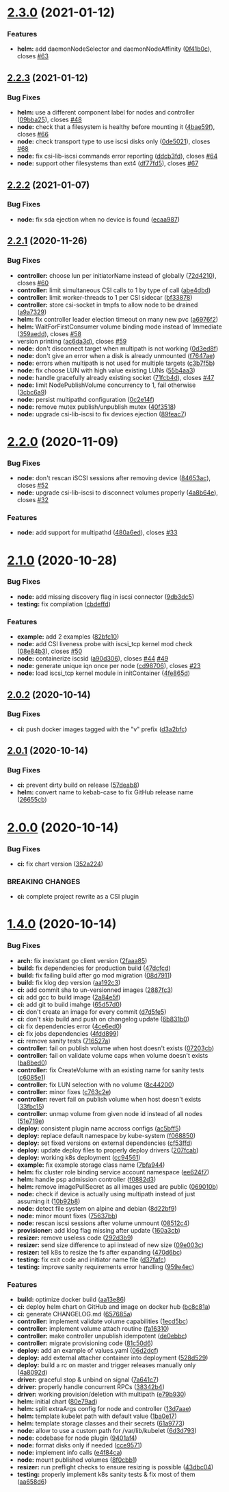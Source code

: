 # [2.3.0](https://gitlab.enix.io/products/stx/dothill-provisioner/compare/v2.2.3...v2.3.0) (2021-01-12)


### Features

* **helm:** add daemonNodeSelector and daemonNodeAffinity ([0f41b0c](https://gitlab.enix.io/products/stx/dothill-provisioner/commit/0f41b0cdebfe9116160bb93f59a09a2f7c4c1357)), closes [#63](https://gitlab.enix.io/products/stx/dothill-provisioner/issues/63)

## [2.2.3](https://gitlab.enix.io/products/stx/dothill-provisioner/compare/v2.2.2...v2.2.3) (2021-01-12)


### Bug Fixes

* **helm:** use a different component label for nodes and controller ([09bba25](https://gitlab.enix.io/products/stx/dothill-provisioner/commit/09bba25422b1d97121168de6f5837b60f554bc38)), closes [#48](https://gitlab.enix.io/products/stx/dothill-provisioner/issues/48)
* **node:** check that a filesystem is healthy before mounting it ([4bae59f](https://gitlab.enix.io/products/stx/dothill-provisioner/commit/4bae59f2074786522cab36022720041cc2eadc31)), closes [#66](https://gitlab.enix.io/products/stx/dothill-provisioner/issues/66)
* **node:** check transport type to use iscsi disks only ([0de5021](https://gitlab.enix.io/products/stx/dothill-provisioner/commit/0de502138dbe2dd4c060c9cb90a5fff1c13d4556)), closes [#68](https://gitlab.enix.io/products/stx/dothill-provisioner/issues/68)
* **node:** fix csi-lib-iscsi commands error reporting ([ddcb3fd](https://gitlab.enix.io/products/stx/dothill-provisioner/commit/ddcb3fd22345cfcb59f528d8eca6366526f227ba)), closes [#64](https://gitlab.enix.io/products/stx/dothill-provisioner/issues/64)
* **node:** support other filesystems than ext4 ([df77fd5](https://gitlab.enix.io/products/stx/dothill-provisioner/commit/df77fd5bf21cb1d8ba4b935d730b5f58ea96ad79)), closes [#67](https://gitlab.enix.io/products/stx/dothill-provisioner/issues/67)

## [2.2.2](https://gitlab.enix.io/products/stx/dothill-provisioner/compare/v2.2.1...v2.2.2) (2021-01-07)


### Bug Fixes

* **node:** fix sda ejection when no device is found ([ecaa987](https://gitlab.enix.io/products/stx/dothill-provisioner/commit/ecaa987960c7d53da8f7e46410e90795f57cf362))

## [2.2.1](https://gitlab.enix.io/products/stx/dothill-provisioner/compare/v2.2.0...v2.2.1) (2020-11-26)


### Bug Fixes

* **controller:** choose lun per initiatorName instead of globally ([72d4210](https://gitlab.enix.io/products/stx/dothill-provisioner/commit/72d4210a334ffb4ccd50da4be95353ccc2d9068b)), closes [#60](https://gitlab.enix.io/products/stx/dothill-provisioner/issues/60)
* **controller:** limit simultaneous CSI calls to 1 by type of call ([abe4dbd](https://gitlab.enix.io/products/stx/dothill-provisioner/commit/abe4dbd723131107e7874292a658845539993bf5))
* **controller:** limit worker-threads to 1 per CSI sidecar ([bf33878](https://gitlab.enix.io/products/stx/dothill-provisioner/commit/bf33878712f8d1624987ba164aad4edbbe616217))
* **controller:** store csi-socket in tmpfs to allow node to be drained ([a9a7329](https://gitlab.enix.io/products/stx/dothill-provisioner/commit/a9a7329f0e5fca4352bd056bc32e36de501eebd1))
* **helm:** fix controller leader election timeout on many new pvc ([a6976f2](https://gitlab.enix.io/products/stx/dothill-provisioner/commit/a6976f2907a02036b8d3ac237de30b214e7dccf8))
* **helm:** WaitForFirstConsumer volume binding mode instead of Immediate ([359aedd](https://gitlab.enix.io/products/stx/dothill-provisioner/commit/359aeddaa33468aec0771d8efbeef8acbe7dfa8d)), closes [#58](https://gitlab.enix.io/products/stx/dothill-provisioner/issues/58)
* version printing ([ac6da3d](https://gitlab.enix.io/products/stx/dothill-provisioner/commit/ac6da3d50f2aada01edeef3ca040b02885a21f22)), closes [#59](https://gitlab.enix.io/products/stx/dothill-provisioner/issues/59)
* **node:** don't disconnect target when multipath is not working ([0d3ed8f](https://gitlab.enix.io/products/stx/dothill-provisioner/commit/0d3ed8f79b3a4b1902167d9a4f8793ee25b604e0))
* **node:** don't give an error when a disk is already unmounted ([f7647ae](https://gitlab.enix.io/products/stx/dothill-provisioner/commit/f7647aec557bfe02a2b8a4b23ae4cfcf9b300cbf))
* **node:** errors when multipath is not used for multiple targets ([c3b7f5b](https://gitlab.enix.io/products/stx/dothill-provisioner/commit/c3b7f5ba2c0d7c7d61272bb8cb60d9d16a19ae6b))
* **node:** fix choose LUN with high value existing LUNs ([55b4aa3](https://gitlab.enix.io/products/stx/dothill-provisioner/commit/55b4aa3159d5ee9502d564ce061d942b44da52f6))
* **node:** handle gracefully already existing socket ([71fcb4d](https://gitlab.enix.io/products/stx/dothill-provisioner/commit/71fcb4d36119a68387e71f7ce84be511796c13ee)), closes [#47](https://gitlab.enix.io/products/stx/dothill-provisioner/issues/47)
* **node:** limit NodePublishVolume concurrency to 1, fail otherwise ([3cbc6a9](https://gitlab.enix.io/products/stx/dothill-provisioner/commit/3cbc6a9e91d05aa71e98bb80f564830c4137cdf5))
* **node:** persist multipathd configuration ([0c2e14f](https://gitlab.enix.io/products/stx/dothill-provisioner/commit/0c2e14fa54d6fe18890b977ef4a456bb29c86981))
* **node:** remove mutex publish/unpublish mutex ([40f3518](https://gitlab.enix.io/products/stx/dothill-provisioner/commit/40f3518ebee2892180751b93790ee66a72573024))
* **node:** upgrade csi-lib-iscsi to fix devices ejection ([89feac7](https://gitlab.enix.io/products/stx/dothill-provisioner/commit/89feac7f7039e4541a0bd2543a2a41a91b3c1c93))

# [2.2.0](https://gitlab.enix.io/products/stx/dothill-provisioner/compare/v2.1.0...v2.2.0) (2020-11-09)


### Bug Fixes

* **node:** don't rescan iSCSI sessions after removing device ([84653ac](https://gitlab.enix.io/products/stx/dothill-provisioner/commit/84653ac8746a59af046910e7f63ca1881b9c20df)), closes [#52](https://gitlab.enix.io/products/stx/dothill-provisioner/issues/52)
* **node:** upgrade csi-lib-iscsi to disconnect volumes properly ([4a8b64e](https://gitlab.enix.io/products/stx/dothill-provisioner/commit/4a8b64ea4e977e21372c49c56a37a42c854639d9)), closes [#32](https://gitlab.enix.io/products/stx/dothill-provisioner/issues/32)


### Features

* **node:** add support for multipathd ([480a6ed](https://gitlab.enix.io/products/stx/dothill-provisioner/commit/480a6ed54b8afacf82f5ac4c9d2419e5701454a2)), closes [#33](https://gitlab.enix.io/products/stx/dothill-provisioner/issues/33)

# [2.1.0](https://gitlab.enix.io/products/stx/dothill-provisioner/compare/v2.0.2...v2.1.0) (2020-10-28)


### Bug Fixes

* **node:** add missing discovery flag in iscsi connector ([9db3dc5](https://gitlab.enix.io/products/stx/dothill-provisioner/commit/9db3dc50d93ce9be42da4f0aa3d0dade5189e0a7))
* **testing:** fix compilation ([cbdeffd](https://gitlab.enix.io/products/stx/dothill-provisioner/commit/cbdeffde1fdffb08e21abc49e8c5baca2abd3c25))


### Features

* **example:** add 2 examples ([82bfc10](https://gitlab.enix.io/products/stx/dothill-provisioner/commit/82bfc10becc3813b6887438c5858268eac0dff7d))
* **node:** add CSI liveness probe with iscsi_tcp kernel mod check ([08e84b3](https://gitlab.enix.io/products/stx/dothill-provisioner/commit/08e84b30781b4fe41e8b25ec0a706397e65446d3)), closes [#50](https://gitlab.enix.io/products/stx/dothill-provisioner/issues/50)
* **node:** containerize iscsid  ([a90d306](https://gitlab.enix.io/products/stx/dothill-provisioner/commit/a90d306b239e26838bf957e6eb72b9e0ca6e8372)), closes [#44](https://gitlab.enix.io/products/stx/dothill-provisioner/issues/44) [#49](https://gitlab.enix.io/products/stx/dothill-provisioner/issues/49)
* **node:** generate unique iqn once per node ([cd98706](https://gitlab.enix.io/products/stx/dothill-provisioner/commit/cd987064003d112c6253061aadc5634a721a88ea)), closes [#23](https://gitlab.enix.io/products/stx/dothill-provisioner/issues/23)
* **node:** load iscsi_tcp kernel module in initContainer ([4fe865d](https://gitlab.enix.io/products/stx/dothill-provisioner/commit/4fe865d143d3721ad198e848b9279e4a5aafc634))

## [2.0.2](https://gitlab.enix.io/products/stx/dothill-provisioner/compare/v2.0.1...v2.0.2) (2020-10-14)


### Bug Fixes

* **ci:** push docker images tagged with the "v" prefix ([d3a2bfc](https://gitlab.enix.io/products/stx/dothill-provisioner/commit/d3a2bfcc92de000b7033836944bb073661b1ad06))

## [2.0.1](https://gitlab.enix.io/products/stx/dothill-provisioner/compare/v2.0.0...v2.0.1) (2020-10-14)


### Bug Fixes

* **ci:** prevent dirty build on release ([57deab8](https://gitlab.enix.io/products/stx/dothill-provisioner/commit/57deab8f9ebaaaf9c811ea3e786cc52c6fa9d702))
* **helm:** convert name to kebab-case to fix GitHub release name ([26655cb](https://gitlab.enix.io/products/stx/dothill-provisioner/commit/26655cb73d493b5ef4e99b4d4507cb5a413da62f))

# [2.0.0](https://gitlab.enix.io/products/stx/dothill-provisioner/compare/v1.4.0...v2.0.0) (2020-10-14)


### Bug Fixes

* **ci:** fix chart version ([352a224](https://gitlab.enix.io/products/stx/dothill-provisioner/commit/352a22410c8bb8a1e1f6005d1559d5094792d7d7))


### BREAKING CHANGES

* **ci:** complete project rewrite as a CSI plugin

# [1.4.0](https://gitlab.enix.io/products/stx/dothill-provisioner/compare/v1.3.0...v1.4.0) (2020-10-14)


### Bug Fixes

* **arch:** fix inexistant go client version ([2faaa85](https://gitlab.enix.io/products/stx/dothill-provisioner/commit/2faaa85adf0efdd84c544b5585e9907355b821e2))
* **build:** fix dependencies for production build ([47dcfcd](https://gitlab.enix.io/products/stx/dothill-provisioner/commit/47dcfcda74191b2ef7c6c337db23346adb8823c5))
* **build:** fix failing build after go mod migration ([08d7911](https://gitlab.enix.io/products/stx/dothill-provisioner/commit/08d79115e1b71267cb5fe426dcfc6f582ad3ea4b))
* **build:** fix klog dep version ([aa192c3](https://gitlab.enix.io/products/stx/dothill-provisioner/commit/aa192c37469d53a28ac7b8a12060e520040660a9))
* **ci:** add commit sha  to un-versionned images ([2887fc3](https://gitlab.enix.io/products/stx/dothill-provisioner/commit/2887fc3441ef9a51803fe589c6f6ce3d7e233a37))
* **ci:** add gcc to build image ([2a84e5f](https://gitlab.enix.io/products/stx/dothill-provisioner/commit/2a84e5ffe741690158e41745ef7bbea6d73d71f8))
* **ci:** add git to build imahge ([65d57d0](https://gitlab.enix.io/products/stx/dothill-provisioner/commit/65d57d0912e1594017d920f9f9e4bd97f1879fb5))
* **ci:** don't create an image for every commit ([d7d5fe5](https://gitlab.enix.io/products/stx/dothill-provisioner/commit/d7d5fe5903c57db329d9e25de1a3fc195396a8b1))
* **ci:** don't skip build and push on changelog update ([6b831b0](https://gitlab.enix.io/products/stx/dothill-provisioner/commit/6b831b0c705d3447b9f8664eb936876ef28ffd02))
* **ci:** fix dependencies error ([4ce6ed0](https://gitlab.enix.io/products/stx/dothill-provisioner/commit/4ce6ed0b2e0dbe716d40789f045fcef7caf69909))
* **ci:** fix jobs dependencies ([4fdd899](https://gitlab.enix.io/products/stx/dothill-provisioner/commit/4fdd899fa6ab0177e79ab5e5f18ed914fca0489c))
* **ci:** remove sanity tests ([716527a](https://gitlab.enix.io/products/stx/dothill-provisioner/commit/716527ae01c588a9ff0a4a7c76872b7b4a79798b))
* **controller:** fail on publish volume when host doesn't exists ([07203cb](https://gitlab.enix.io/products/stx/dothill-provisioner/commit/07203cbc9d1b64f41246c7e160bf3cbeedeba3f8))
* **controller:** fail on validate volume caps when volume doesn't exists ([ba8bed0](https://gitlab.enix.io/products/stx/dothill-provisioner/commit/ba8bed01cb54553ca2a5b878efb9330ee3f49714))
* **controller:** fix CreateVolume with an existing name for sanity tests ([c6085e1](https://gitlab.enix.io/products/stx/dothill-provisioner/commit/c6085e13eef771733f913667116f5ff68b62d26e))
* **controller:** fix LUN selection with no volume ([8c44200](https://gitlab.enix.io/products/stx/dothill-provisioner/commit/8c442002202a4d39e9097739fd3972ac8da8397e))
* **controller:** minor fixes ([c763c2e](https://gitlab.enix.io/products/stx/dothill-provisioner/commit/c763c2ee1de4c93e8e10b59132410c15c7584c80))
* **controller:** revert fail on publish volume when host doesn't exists ([33fbc15](https://gitlab.enix.io/products/stx/dothill-provisioner/commit/33fbc15e8db4eda1b5038722df7ad926165750d6))
* **controller:** unmap volume from given node id instead of all nodes ([51e719e](https://gitlab.enix.io/products/stx/dothill-provisioner/commit/51e719ea50a9c6de47a3c1fb0c7101ca8918f8f8))
* **deploy:** consistent plugin name accross configs ([ac5bff5](https://gitlab.enix.io/products/stx/dothill-provisioner/commit/ac5bff51be0974136800c72a4ee44dd59ac5a495))
* **deploy:** replace default namespace by kube-system ([f068850](https://gitlab.enix.io/products/stx/dothill-provisioner/commit/f068850cf0fc3b18fbf2d7808fd88c9a23ec245e))
* **deploy:** set fixed versions on external dependencies ([cf53ffd](https://gitlab.enix.io/products/stx/dothill-provisioner/commit/cf53ffdcec5bc5b667cc92073c1e88c29174b360))
* **deploy:** update deploy files to properly deploy drivers ([207fcab](https://gitlab.enix.io/products/stx/dothill-provisioner/commit/207fcabd181309630c3928f222a49a9e0fc0c2ba))
* **deploy:** working k8s deployment ([cc94561](https://gitlab.enix.io/products/stx/dothill-provisioner/commit/cc945616d025a734211bde6961e1e456b435613e))
* **example:** fix example storage class name ([7bfa944](https://gitlab.enix.io/products/stx/dothill-provisioner/commit/7bfa94451186ecb76f2e9d83469652e07133eb93))
* **helm:** fix cluster role binding service account namespace ([ee624f7](https://gitlab.enix.io/products/stx/dothill-provisioner/commit/ee624f70007cae527fb8c01177fc679ab6ca1559))
* **helm:** handle psp admission controller ([f0882d3](https://gitlab.enix.io/products/stx/dothill-provisioner/commit/f0882d3b76a2f64e446b600abf818d1355486ad8))
* **helm:** remove imagePullSecret as all images used are public ([069010b](https://gitlab.enix.io/products/stx/dothill-provisioner/commit/069010b97dbb8b3841c22a51fa582f8d3d33636a))
* **node:** check if device is actually using multipath instead of just assuming it ([10b92b8](https://gitlab.enix.io/products/stx/dothill-provisioner/commit/10b92b8292220a138e5b23e22728e6c9894d8c1b))
* **node:** detect file system on alpine and debian ([8d22bf9](https://gitlab.enix.io/products/stx/dothill-provisioner/commit/8d22bf9f728255e227e19eb3791586bafc8a6aaa))
* **node:** minor mount fixes ([75637bb](https://gitlab.enix.io/products/stx/dothill-provisioner/commit/75637bb77a74d896be1e166ed2a3e8cb4568bb63))
* **node:** rescan iscsi sessions after volume unmount ([08512c4](https://gitlab.enix.io/products/stx/dothill-provisioner/commit/08512c4a3b810d1eaf232ba6fe22e940957c6227))
* **provisioner:** add klog flag missing after update ([160a3cb](https://gitlab.enix.io/products/stx/dothill-provisioner/commit/160a3cb2fb0a0bc6a27a8b22d14635c9bfd6770e))
* **resizer:** remove useless code ([292d3b9](https://gitlab.enix.io/products/stx/dothill-provisioner/commit/292d3b922c55a8bfcf8ad0b28d4eff0d89167cf3))
* **resizer:** send size difference to api instead of new size ([09e003c](https://gitlab.enix.io/products/stx/dothill-provisioner/commit/09e003c7390aee9129ef68cc506b16f9a7d74bc3))
* **resizer:** tell k8s to resize the fs after expanding ([470d6bc](https://gitlab.enix.io/products/stx/dothill-provisioner/commit/470d6bca981b410267bc400187ff36441ec058d6))
* **testing:** fix exit code and initiator name file ([d37fafc](https://gitlab.enix.io/products/stx/dothill-provisioner/commit/d37fafcca4833dc0ce062022730a22991f412709))
* **testing:** improve sanity requirements error handling ([959e4ec](https://gitlab.enix.io/products/stx/dothill-provisioner/commit/959e4ec07b5ead410f23d27f903057efa30d7a77))


### Features

* **build:** optimize docker build ([aa13e86](https://gitlab.enix.io/products/stx/dothill-provisioner/commit/aa13e8654157bd90a5dbec705c6fa3267f9e2197))
* **ci:** deploy helm chart on GitHub and image on docker hub ([bc8c81a](https://gitlab.enix.io/products/stx/dothill-provisioner/commit/bc8c81a6f55cedbf6e862223e8058b3c5a4a30dd))
* **ci:** generate CHANGELOG.md ([657685a](https://gitlab.enix.io/products/stx/dothill-provisioner/commit/657685a9d1d696469009a898b671f18ce71bb5d5))
* **controller:** implement validate volume capabilities ([1ecd5bc](https://gitlab.enix.io/products/stx/dothill-provisioner/commit/1ecd5bc87480212572877af24cb39328d65a86f7))
* **controller:** implement volume attach routine ([fa16310](https://gitlab.enix.io/products/stx/dothill-provisioner/commit/fa16310d45d63ffdb3d791c1041c0aeabbf1e9ae))
* **controller:** make controller unpublish idempotent ([de0ebbc](https://gitlab.enix.io/products/stx/dothill-provisioner/commit/de0ebbc99e01f032778250b5b95a7305eb401d45))
* **controller:** migrate provisioning code ([81c50d6](https://gitlab.enix.io/products/stx/dothill-provisioner/commit/81c50d6c4283bd145fe0c3145c2ce1968808980e))
* **deploy:** add an example of values.yaml ([06d2dcf](https://gitlab.enix.io/products/stx/dothill-provisioner/commit/06d2dcf11ec1b0b856c20a4b0d87ae6dd345a683))
* **deploy:** add external attacher container into deployment ([528d529](https://gitlab.enix.io/products/stx/dothill-provisioner/commit/528d529b4288290f638b4d67b08f677bf1df344f))
* **deploy:** build a rc on master and trigger releases manually only ([4a8092d](https://gitlab.enix.io/products/stx/dothill-provisioner/commit/4a8092dbd665a2b5294421a7b52c8bb2ae1e0d97))
* **driver:** graceful stop & unbind on signal ([7a641c7](https://gitlab.enix.io/products/stx/dothill-provisioner/commit/7a641c754f2ca923c1e3843e3c826ef56898d4eb))
* **driver:** properly handle concurrent RPCs ([38342b4](https://gitlab.enix.io/products/stx/dothill-provisioner/commit/38342b4fcbdba5e1344c994d9884b4cca2d13d1e))
* **driver:** working provision/deletion with multipath ([e79b930](https://gitlab.enix.io/products/stx/dothill-provisioner/commit/e79b930684af507a3fe236e77030987cdd5e110b))
* **helm:** initial chart ([80e79ad](https://gitlab.enix.io/products/stx/dothill-provisioner/commit/80e79ad2f16692e1bb7486407cac5a5e6e7099e4))
* **helm:** split extraArgs config for node and controller ([13d7aae](https://gitlab.enix.io/products/stx/dothill-provisioner/commit/13d7aaeb3edcf02e7742ba845c3e2e546a647189))
* **helm:** template kubelet path with default value ([1ba0e17](https://gitlab.enix.io/products/stx/dothill-provisioner/commit/1ba0e178a2d8bc2c0ffc51f797269e03a2c6867b))
* **helm:** template storage classes and their secrets ([61a9773](https://gitlab.enix.io/products/stx/dothill-provisioner/commit/61a9773028b52cefd6bdf5420367ede3b0199840))
* **node:** allow to use a custom path for /var/lib/kubelet ([6d3d793](https://gitlab.enix.io/products/stx/dothill-provisioner/commit/6d3d7934322113efd2ec021ab50370ca668ddf07))
* **node:** codebase for node plugin ([9401af4](https://gitlab.enix.io/products/stx/dothill-provisioner/commit/9401af47dbb3bd7025b4ad69d41687fc8fc84d36))
* **node:** format disks only if needed ([cce9571](https://gitlab.enix.io/products/stx/dothill-provisioner/commit/cce9571edf81ec60298863a6b6cd80aa76c111f7))
* **node:** implement info calls ([e4f84ca](https://gitlab.enix.io/products/stx/dothill-provisioner/commit/e4f84ca783b923a239ba98d390b659f0c1f28d87))
* **node:** mount published volumes ([8f0cbb1](https://gitlab.enix.io/products/stx/dothill-provisioner/commit/8f0cbb12dbd9ed3610ebb51ef05bf01bd1904d4c))
* **resizer:** run preflight checks to ensure resizing is possible ([43dbc04](https://gitlab.enix.io/products/stx/dothill-provisioner/commit/43dbc045f8ea634090198e8274d667073952a684))
* **testing:** properly implement k8s sanity tests & fix most of them ([aa658d6](https://gitlab.enix.io/products/stx/dothill-provisioner/commit/aa658d642eee3a94c2c2f8caef654b7941e2f134))
